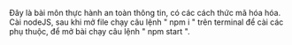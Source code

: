 Đây là bài môn thực hành an toàn thông tin, có các cách thức mã hóa hóa. Cài nodeJS, sau khi mở file chạy câu lệnh " npm i " trên terminal để cài các phụ thuộc, để mở bài chạy câu lệnh " npm start ".
